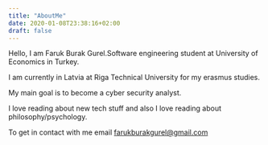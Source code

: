 ```yaml
---
title: "AboutMe"
date: 2020-01-08T23:38:16+02:00
draft: false
---
```


Hello, I am Faruk Burak Gurel.Software engineering student at University of Economics in Turkey.

I am currently in Latvia at Riga Technical University for my erasmus studies.

My main goal is to become a cyber security analyst.

I love reading about new tech stuff and also I love reading about philosophy/psychology.

To get in contact with me email farukburakgurel@gmail.com

